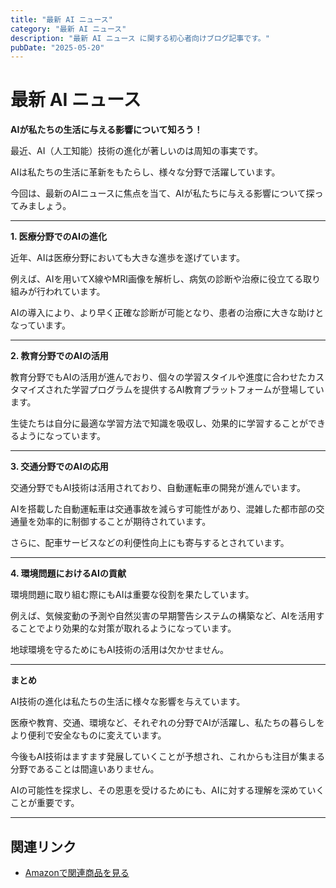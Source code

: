```yaml
---
title: "最新 AI ニュース"
category: "最新 AI ニュース"
description: "最新 AI ニュース に関する初心者向けブログ記事です。"
pubDate: "2025-05-20"
---
```


# 最新 AI ニュース

**AIが私たちの生活に与える影響について知ろう！**

最近、AI（人工知能）技術の進化が著しいのは周知の事実です。

AIは私たちの生活に革新をもたらし、様々な分野で活躍しています。

今回は、最新のAIニュースに焦点を当て、AIが私たちに与える影響について探ってみましょう。



---

**1. 医療分野でのAIの進化**

近年、AIは医療分野においても大きな進歩を遂げています。

例えば、AIを用いてX線やMRI画像を解析し、病気の診断や治療に役立てる取り組みが行われています。

AIの導入により、より早く正確な診断が可能となり、患者の治療に大きな助けとなっています。



---

**2. 教育分野でのAIの活用**

教育分野でもAIの活用が進んでおり、個々の学習スタイルや進度に合わせたカスタマイズされた学習プログラムを提供するAI教育プラットフォームが登場しています。

生徒たちは自分に最適な学習方法で知識を吸収し、効果的に学習することができるようになっています。



---

**3. 交通分野でのAIの応用**

交通分野でもAI技術は活用されており、自動運転車の開発が進んでいます。

AIを搭載した自動運転車は交通事故を減らす可能性があり、混雑した都市部の交通量を効率的に制御することが期待されています。

さらに、配車サービスなどの利便性向上にも寄与するとされています。



---

**4. 環境問題におけるAIの貢献**

環境問題に取り組む際にもAIは重要な役割を果たしています。

例えば、気候変動の予測や自然災害の早期警告システムの構築など、AIを活用することでより効果的な対策が取れるようになっています。

地球環境を守るためにもAI技術の活用は欠かせません。



---

**まとめ**

AI技術の進化は私たちの生活に様々な影響を与えています。

医療や教育、交通、環境など、それぞれの分野でAIが活躍し、私たちの暮らしをより便利で安全なものに変えています。

今後もAI技術はますます発展していくことが予想され、これからも注目が集まる分野であることは間違いありません。

AIの可能性を探求し、その恩恵を受けるためにも、AIに対する理解を深めていくことが重要です。



---

## 関連リンク

- [Amazonで関連商品を見る](https://www.amazon.co.jp/s?k=%E6%9C%80%E6%96%B0+AI+%E3%83%8B%E3%83%A5%E3%83%BC%E3%82%B9&tag=autowritehubai-22)
